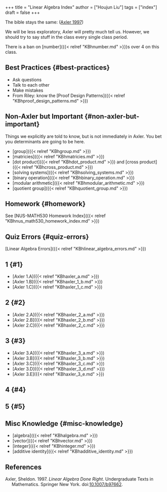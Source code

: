 +++
title = "Linear Algebra Index"
author = ["Houjun Liu"]
tags = ["index"]
draft = false
+++

The bible stays the same: (<a href="#citeproc_bib_item_1">Axler 1997</a>)

We will be less exploratory, Axler will pretty much tell us. However, we should try to say stuff in the class every single class period.

There is a ban on [number]({{< relref "KBhnumber.md" >}})s over 4 on this class.


## Best Practices {#best-practices}

-   Ask questions
-   Talk to each other
-   Make mistakes
-   From Riley: know the [Proof Design Patterns]({{< relref "KBhproof_design_patterns.md" >}})


## Non-Axler but Important {#non-axler-but-important}

Things we explicitly are told to know, but is not immediately in Axler. You bet you determinants are going to be here.

-   [group]({{< relref "KBhgroup.md" >}})
-   [matricies]({{< relref "KBhmatricies.md" >}})
-   [dot product]({{< relref "KBhdot_product.md" >}}) and [cross product]({{< relref "KBhcross_product.md" >}})
-   [solving systems]({{< relref "KBhsolving_systems.md" >}})
-   [binary operation]({{< relref "KBhbinary_operation.md" >}})
-   [modular arithmetic]({{< relref "KBhmodular_arithmetic.md" >}})
-   [quotient group]({{< relref "KBhquotient_group.md" >}})


## Homework {#homework}

See [NUS-MATH530 Homework Index]({{< relref "KBhnus_math530_homework_index.md" >}})


## Quiz Errors {#quiz-errors}

[Linear Algebra Errors]({{< relref "KBhlinear_algebra_errors.md" >}})


## 1 {#1}

-   [Axler 1.A]({{< relref "KBhaxler_a.md" >}})
-   [Axler 1.B]({{< relref "KBhaxler_1_b.md" >}})
-   [Axler 1.C]({{< relref "KBhaxler_1_c.md" >}})


## 2 {#2}

-   [Axler 2.A]({{< relref "KBhaxler_2_a.md" >}})
-   [Axler 2.B]({{< relref "KBhaxler_2_b.md" >}})
-   [Axler 2.C]({{< relref "KBhaxler_2_c.md" >}})


## 3 {#3}

-   [Axler 3.A]({{< relref "KBhaxler_3_a.md" >}})
-   [Axler 3.B]({{< relref "KBhaxler_3_b.md" >}})
-   [Axler 3.C]({{< relref "KBhaxler_3_c.md" >}})
-   [Axler 3.D]({{< relref "KBhaxler_3_d.md" >}})
-   [Axler 3.E]({{< relref "KBhaxler_3_e.md" >}})


## 4 {#4}


## 5 {#5}


## Misc Knowledge {#misc-knowledge}

-   [algebra]({{< relref "KBhalgebra.md" >}})
-   [vector]({{< relref "KBhvector.md" >}})
-   [integer]({{< relref "KBhinteger.md" >}})
-   [additive identity]({{< relref "KBhadditive_identity.md" >}})



## References

<style>.csl-entry{text-indent: -1.5em; margin-left: 1.5em;}</style><div class="csl-bib-body">
  <div class="csl-entry"><a id="citeproc_bib_item_1"></a>Axler, Sheldon. 1997. <i>Linear Algebra Done Right</i>. Undergraduate Texts in Mathematics. Springer New York. doi:<a href="https://doi.org/10.1007/b97662">10.1007/b97662</a>.</div>
</div>